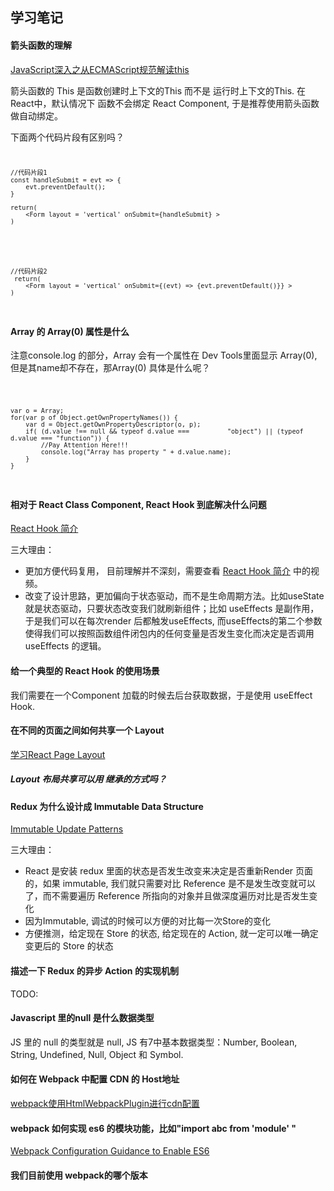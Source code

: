## 学习笔记

#### 箭头函数的理解

[JavaScript深入之从ECMAScript规范解读this](https://github.com/mqyqingfeng/Blog/issues/7)

箭头函数的 This 是函数创建时上下文的This 而不是 运行时上下文的This. 
在React中，默认情况下 函数不会绑定 React Component, 于是推荐使用箭头函数做自动绑定。

下面两个代码片段有区别吗？
<code>
    
    //代码片段1
    const handleSubmit = evt => { 
        evt.preventDefault(); 
    }

    return(
        <Form layout = 'vertical' onSubmit={handleSubmit} >
    )


</code>

<code>

    //代码片段2
     return(
        <Form layout = 'vertical' onSubmit={(evt) => {evt.preventDefault()}} >
    )

</code>

#### Array 的 Array(0) 属性是什么

注意console.log 的部分，Array 会有一个属性在 Dev Tools里面显示 Array(0), 但是其name却不存在，那Array(0) 具体是什么呢？

<code>

    var o = Array;
    for(var p of Object.getOwnPropertyNames()) { 
        var d = Object.getOwnPropertyDescriptor(o, p);
        if( (d.value !== null && typeof d.value ===          "object") || (typeof d.value === "function")) {
            //Pay Attention Here!!!
            console.log("Array has property " + d.value.name);
        }
    }

</code>


#### 相对于 React Class Component,  React Hook 到底解决什么问题

[React Hook 简介](https://react.docschina.org/docs/hooks-intro.html)

三大理由：
- 更加方便代码复用， 目前理解并不深刻，需要查看 [React Hook 简介](https://react.docschina.org/docs/hooks-intro.html) 中的视频。
- 改变了设计思路，更加偏向于状态驱动，而不是生命周期方法。比如useState 就是状态驱动，只要状态改变我们就刷新组件；比如 useEffects 是副作用，于是我们可以在每次render 后都触发useEffects, 而useEffects的第二个参数使得我们可以按照函数组件闭包内的任何变量是否发生变化而决定是否调用 useEffects 的逻辑。

#### 给一个典型的 React Hook 的使用场景
我们需要在一个Component 加载的时候去后台获取数据，于是使用 useEffect Hook.

#### 在不同的页面之间如何共享一个 Layout 

[学习React Page Layout](https://www.ctolib.com/mip/react-page-layout.html)

##### Layout 布局共享可以用 继承的方式吗？


#### Redux 为什么设计成 Immutable Data Structure 

[Immutable Update Patterns](https://redux.js.org/recipes/structuring-reducers/immutable-update-patterns/)

三大理由：
- React 是安装 redux 里面的状态是否发生改变来决定是否重新Render 页面的，如果 immutable,  我们就只需要对比 Reference 是不是发生改变就可以了，而不需要遍历 Reference 所指向的对象并且做深度遍历对比是否发生变化
- 因为Immutable, 调试的时候可以方便的对比每一次Store的变化
- 方便推测，给定现在 Store 的状态, 给定现在的 Action, 就一定可以唯一确定变更后的 Store 的状态

#### 描述一下 Redux 的异步 Action 的实现机制

TODO: 

#### Javascript 里的null 是什么数据类型
JS 里的 null 的类型就是 null,  JS 有7中基本数据类型：Number, Boolean, String, Undefined, Null, Object 和 Symbol. 

#### 如何在 Webpack 中配置 CDN 的 Host地址

[webpack使用HtmlWebpackPlugin进行cdn配置](https://www.jianshu.com/p/9248db0349fb)

#### webpack 如何实现 es6 的模块功能，比如"import abc from 'module' "

[Webpack Configuration Guidance to Enable ES6](http://ccoenraets.github.io/es6-tutorial-data/babel-webpack/)



#### 我们目前使用 webpack的哪个版本

